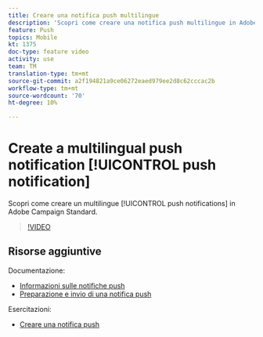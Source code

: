 ```yaml
---
title: Creare una notifica push multilingue
description: 'Scopri come creare una notifica push multilingue in Adobe Campaign Standard (ACS). '
feature: Push
topics: Mobile
kt: 1375
doc-type: feature video
activity: use
team: TM
translation-type: tm+mt
source-git-commit: a2f194821a9ce06272eaed979ee2d8c62cccac2b
workflow-type: tm+mt
source-wordcount: '70'
ht-degree: 10%

---
```



# Create a multilingual push notification [!UICONTROL push notification]

Scopri come creare un multilingue [!UICONTROL push notifications] in Adobe Campaign Standard.

>[!VIDEO](https://video.tv.adobe.com/v/23304?quality=12)

## Risorse aggiuntive

Documentazione:

* [Informazioni sulle notifiche push](https://docs.adobe.com/content/help/en/campaign-standard/using/communication-channels/push-notifications/about-push-notifications.html)
* [Preparazione e invio di una notifica push](https://docs.adobe.com/content/help/en/campaign-standard/using/communication-channels/push-notifications/preparing-and-sending-a-push-notification.html)

Esercitazioni:

* [Creare una notifica push](/help/communication-channels/mobile/push-notifications/creating-a-push-notification.md)
